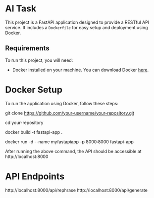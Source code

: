 # AI Task

This project is a FastAPI application designed to provide a RESTful API service. It includes a `Dockerfile` for easy setup and deployment using Docker.

## Requirements

To run this project, you will need:

- Docker installed on your machine. You can download Docker [here](https://www.docker.com/products/docker-desktop).

# Docker Setup
To run the application using Docker, follow these steps:

git clone https://github.com/your-username/your-repository.git

cd your-repository

docker build -t fastapi-app .

docker run -d --name myfastapiapp -p 8000:8000 fastapi-app

After running the above command, the API should be accessible at http://localhost:8000

# API Endpoints

http://localhost:8000/api/rephrase
http://localhost:8000/api/generate

